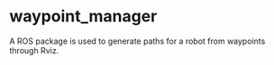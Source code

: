 # waypoint_manager
A ROS package is used to generate paths for a robot from waypoints through Rviz.
